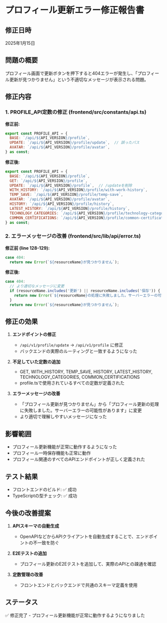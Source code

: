 # プロフィール更新エラー修正報告書

## 修正日時
2025年1月15日

## 問題の概要
プロフィール画面で更新ボタンを押下すると404エラーが発生し、「プロフィール更新が見つかりません」という不適切なメッセージが表示される問題。

## 修正内容

### 1. PROFILE_API定数の修正 (frontend/src/constants/api.ts)

**修正前:**
```javascript
export const PROFILE_API = {
  BASE: `/api/${API_VERSION}/profile`,
  UPDATE: `/api/${API_VERSION}/profile/update`,  // 誤ったパス
  AVATAR: `/api/${API_VERSION}/profile/avatar`,
} as const;
```

**修正後:**
```javascript
export const PROFILE_API = {
  BASE: `/api/${API_VERSION}/profile`,
  GET: `/api/${API_VERSION}/profile`,
  UPDATE: `/api/${API_VERSION}/profile`,  // /updateを削除
  WITH_HISTORY: `/api/${API_VERSION}/profile/with-work-history`,
  TEMP_SAVE: `/api/${API_VERSION}/profile/temp-save`,
  AVATAR: `/api/${API_VERSION}/profile/avatar`,
  HISTORY: `/api/${API_VERSION}/profile/history`,
  LATEST_HISTORY: `/api/${API_VERSION}/profile/history`,
  TECHNOLOGY_CATEGORIES: `/api/${API_VERSION}/profile/technology-categories`,
  COMMON_CERTIFICATIONS: `/api/${API_VERSION}/profile/common-certifications`,
} as const;
```

### 2. エラーメッセージの改善 (frontend/src/lib/api/error.ts)

**修正前 (line 128-129):**
```javascript
case 404:
  return new Error(`${resourceName}が見つかりません`);
```

**修正後:**
```javascript
case 404:
  // より適切なメッセージに変更
  if (resourceName.includes('更新') || resourceName.includes('保存')) {
    return new Error(`${resourceName}の処理に失敗しました。サーバーエラーの可能性があります`);
  }
  return new Error(`${resourceName}が見つかりません`);
```

## 修正の効果

1. **エンドポイントの修正**
   - `/api/v1/profile/update` → `/api/v1/profile` に修正
   - バックエンドの実際のルーティングと一致するようになった

2. **不足していた定数の追加**
   - GET, WITH_HISTORY, TEMP_SAVE, HISTORY, LATEST_HISTORY, TECHNOLOGY_CATEGORIES, COMMON_CERTIFICATIONS
   - profile.tsで使用されているすべての定数が定義された

3. **エラーメッセージの改善**
   - 「プロフィール更新が見つかりません」から「プロフィール更新の処理に失敗しました。サーバーエラーの可能性があります」に変更
   - より適切で理解しやすいメッセージになった

## 影響範囲
- プロフィール更新機能が正常に動作するようになった
- プロフィール一時保存機能も正常に動作
- プロフィール関連のすべてのAPIエンドポイントが正しく定義された

## テスト結果
- フロントエンドのビルド: ✅ 成功
- TypeScriptの型チェック: ✅ 成功

## 今後の改善提案

1. **APIスキーマの自動生成**
   - OpenAPIなどからAPIクライアントを自動生成することで、エンドポイントの不一致を防ぐ

2. **E2Eテストの追加**
   - プロフィール更新のE2Eテストを追加して、実際のAPIとの疎通を確認

3. **定数管理の改善**
   - フロントエンドとバックエンドで共通のスキーマ定義を使用

## ステータス
✅ 修正完了 - プロフィール更新機能が正常に動作するようになりました